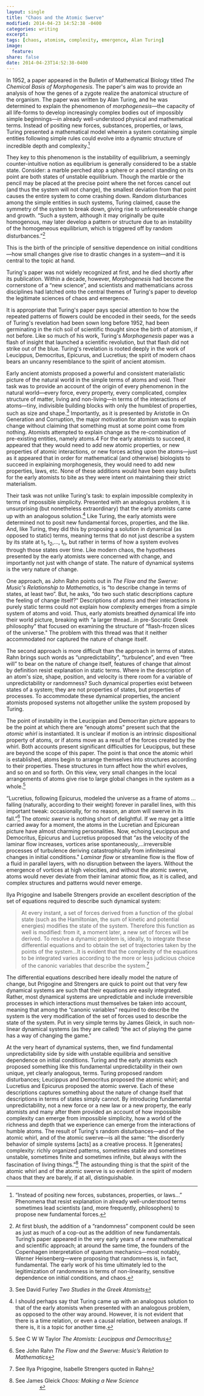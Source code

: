 ```yaml
---
layout: single
title: "Chaos and the Atomic Swerve"
modified: 2014-04-23 14:52:38 -0400
categories: writing
excerpt:
tags: [chaos, atomism, complexity, emergence, Alan Turing]
image:
  feature:
share: false
date: 2014-04-23T14:52:38-0400
---
```


In 1952, a paper appeared in the Bulletin of Mathematical Biology titled _The Chemical Basis of Morphogenesis_. The paper's aim was to provide an analysis of how the genes of a zygote realize the anatomical structure of the organism. The paper was written by Alan Turing, and he was determined to explain the phenomenon of _morphogenesis_—the capacity of all life-forms to develop increasingly complex bodies out of impossibly simple beginnings—in already well-understood physical and mathematical terms. Instead of positing new forces, substances, properties, or laws, Turing presented a mathematical model wherein a system containing simple entities following simple rules could evolve into a dynamic structure of incredible depth and complexity.[^1]

They key to this phenomenon is the instability of equilibrium, a seemingly counter-intuitive notion as equilibrium is generally considered to be a stable state. Consider: a marble perched atop a sphere or a pencil standing on its point are both states of unstable equilibrium. Though the marble or the pencil may be placed at the precise point where the net forces cancel out (and thus the system will not change), the smallest deviation from that point causes the entire system to come crashing down. Random disturbances among the simple entities in such systems, Turing claimed, cause the symmetry of the system to break down, giving rise to unforeseeable change and growth. “Such a system, although it may originally be quite homogenous, may later develop a pattern or structure due to an instability of the homogeneous equilibrium, which is triggered off by random disturbances.”[^2] 

This is the birth of the principle of sensitive dependence on initial conditions—how small changes give rise to drastic changes in a system—and it is central to the topic at hand.

Turing's paper was not widely recognized at first, and he died shortly after its publication. Within a decade, however, _Morphogenesis_ had become the cornerstone of a “new science”, and scientists and mathematicians across disciplines had latched onto the central themes of Turing's paper to develop the legitimate sciences of chaos and emergence.

It is appropriate that Turing's paper pays special attention to how the repeated patterns of flowers could be encoded in their seeds, for the seeds of Turing's revelation had been sown long before 1952, had been germinating in the rich soil of scientific thought since the birth of atomism, if not before. Like so much of his work, Turing's _Morphogenesis_ paper was a flash of insight that launched a scientific revolution, but that flash did not strike out of the blue. Turing's revelation is rooted deeply in the work of Leucippus, Democritus, Epicurus, and Lucretius; the spirit of modern chaos bears an uncanny resemblance to the spirit of ancient atomism.

Early ancient atomists proposed a powerful and consistent materialistic picture of the natural world in the simple terms of atoms and void. Their task was to provide an account of the origin of every phenomenon in the natural world—every force, every property, every complicated, complex structure of matter, living and non-living—in terms of the interactions of atoms—tiny, indivisible building blocks with only the humblest of properties, such as size and shape.[^3] Importantly, as it is presented by Aristotle in On Generation and Corruption, the major motivation for atomism was to explain change without claiming that something must at some point come from nothing. Atomists attempted to explain change as the re-combination of pre-existing entities, namely atoms.4 For the early atomists to succeed, it appeared that they would need to add new atomic properties, or new properties of atomic interactions, or new forces acting upon the atoms—just as it appeared that in order for mathematical (and otherwise) biologists to succeed in explaining morphogenesis, they would need to add new properties, laws, etc. None of these additions would have been easy bullets for the early atomists to bite as they were intent on maintaining their strict materialism.

Their task was not unlike Turing's task: to explain impossible complexity in terms of impossible simplicity. Presented with an analogous problem, it is unsurprising (but nonetheless extraordinary) that the early atomists came up with an analogous solution.[^5] Like Turing, the early atomists were determined not to posit new fundamental forces, properties, and the like. And, like Turing, they did this by proposing a solution in dynamical (as opposed to static) terms, meaning terms that do not just describe a system by its state at t<sub>1</sub>, t<sub>2</sub>,…, t<sub>_n_</sub>, but rather in terms of how a system evolves through those states over time. Like modern chaos, the hypotheses presented by the early atomists were concerned with change, and importantly not just with change of state. The nature of dynamical systems is the very nature of change.

One approach, as John Rahn points out in _The Flow and the Swerve: Music's Relationship to Mathematics_, is “to describe change in terms of states, at least two”. But, he asks, “do two such static descriptions capture the feeling of change itself?" Descriptions of atoms and their interactions in purely static terms could not explain how complexity emerges from a simple system of atoms and void. Thus, early atomists breathed dynamical life into their world picture, breaking with “a larger thread...in pre-Socratic Greek philosophy” that focused on examining the structure of “flash-frozen slices of the universe." The problem with this thread was that it neither accommodated nor captured the nature of change itself.

The second approach is more difficult than the approach in terms of states. Rahn brings such words as “unpredictability", “turbulence”, and even “free will” to bear on the nature of change itself, features of change that almost by definition resist explanation in static terms. Where in the description of an atom's size, shape, position, and velocity is there room for a variable of unpredictability or randomness? Such dynamical properties exist between states of a system; they are not properties of states, but properties of processes. To accommodate these dynamical properties, the ancient atomists proposed systems not altogether unlike the system proposed by Turing.

The point of instability in the Leucippian and Democritan picture appears to be the point at which there are “enough atoms” present such that the _atomic whirl_ is instantiated. It is unclear if motion is an intrinsic dispositional property of atoms, or if atoms move as a result of the forces created by the whirl. Both accounts present significant difficulties for Leucippus, but these are beyond the scope of this paper. The point is that once the atomic whirl is established, atoms begin to arrange themselves into structures according to their properties. These structures in turn affect how the whirl evolves, and so on and so forth. On this view, very small changes in the local arrangements of atoms give rise to large global changes in the system as a whole.[^6]

“Lucretius, following Epicurus, modeled the universe as a frame of atoms … falling (naturally, according to their weight) forever in parallel lines, with this important tweak: occasionally, for no reason, an atom will swerve in its fall.”[^7] The _atomic swerve_ is nothing short of delightful. If we may get a little carried away for a moment, the atoms in the Lucretian and Epicurean picture have almost charming personalities. Now, echoing Leucippus and Democritus, Epicurus and Lucretius proposed that “as the velocity of the laminar flow increases, vortices arise spontaneously,…irreversible processes of turbulence deriving catastrophically from infinitesimal changes in initial conditions." _Laminar flow_ or streamline flow is the flow of a fluid in parallel layers, with no disruption between the layers. Without the emergence of vortices at high velocities, and without the atomic swerve, atoms would never deviate from their laminar atomic flow, as it is called, and complex structures and patterns would never emerge.

Ilya Prigogine and Isabelle Strengers provide an excellent description of the set of equations required to describe such dynamical system:

> At every instant, a set of forces derived from a function of the global state (such as the Hamiltonian, the sum of kinetic and potential energies) modifies the state of the system. Therefore this function as well is modified: from it, a moment later, a new set of forces will be derived. To resolve a dynamic problem is, ideally, to integrate these differential equations and to obtain the set of trajectories taken by the points of the system...It is evident that the complexity of the equations to be integrated varies according to the more or less judicious choice of the canonic variables that describe the system.[^8]

The differential equations described here ideally model the nature of change, but Prigogine and Strengers are quick to point out that very few dynamical systems are such that their equations are easily integrated. Rather, most dynamical systems are unpredictable and include irreversible processes in which interactions must themselves be taken into account, meaning that among the “canonic variables” required to describe the system is the very modification of the set of forces used to describe the state of the system. Put in very simple terms by James Gleick, in such non-linear dynamical systems (as they are called) “the act of playing the game has a way of changing the game."

At the very heart of dynamical systems, then, we find fundamental unpredictability side by side with unstable equilibria and sensitive dependence on initial conditions. Turing and the early atomists each proposed something like this fundamental unpredictability in their own unique, yet clearly analogous, terms. Turing proposed random disturbances; Leucippus and Democritus proposed the atomic whirl; and Lucretius and Epicurus proposed the atomic swerve. Each of these descriptions captures something about the nature of change itself that descriptions in terms of states simply cannot. By introducing fundamental unpredictability, not a new force or a new law or a new property, the early atomists and many after them provided an account of how impossible complexity can emerge from impossible simplicity, how a world of the richness and depth that we experience can emerge from the interactions of humble atoms. The result of Turing's random disturbances—and of the atomic whirl, and of the atomic swerve—is all the same: “the disorderly behavior of simple systems [acts] as a creative process. It [generates] complexity: richly organized patterns, sometimes stable and sometimes unstable, sometimes finite and sometimes infinite, but always with the fascination of living things.”[^9] The astounding thing is that the spirit of the atomic whirl and of the atomic swerve is so evident in the spirit of modern chaos that they are barely, if at all, distinguishable.

[^1]: “Instead of positing new forces, substances, properties, or laws…” Phenomena that resist explanation in already well-understood terms sometimes lead scientists (and, more frequently, philosophers) to propose new fundamental forces.
[^2]: At first blush, the addition of a “randomness” component could be seen as just as much of a cop-out as the addition of new fundamentals. Turing’s paper appeared in the very early years of a new mathematical and scientific approach; at around the same time, the founders of the Copenhagen interpretation of quantum mechanics—most notably, Werner Heisenberg—were proposing that randomness is, in fact, fundamental. The early work of his time ultimately led to the legitimization of randomness in terms of non-linearity, sensitive dependence on initial conditions, and chaos.
[^3]: See David Furley _Two Studies in the Greek Atomists_
[^4]: See I.1 in Aristotle _On Generation and Corruption_
[^5]: I should perhaps say that Turing came up with an analogous solution to that of the early atomists when presented with an analogous problem, as opposed to the other way around. However, it is not evident that there is a time relation, or even a causal relation, between analogs. If there is, it is a topic for another time.
[^6]: See C W W Taylor _The Atomists: Leucippus and Democritus_
[^7]: See John Rahn _The Flow and the Swerve: Music’s Relation to Mathematics_
[^8]: See Ilya Prigogine, Isabelle Strengers quoted in Rahn
[^9]: See James Gleick _Chaos: Making a New Science_
                                                      

